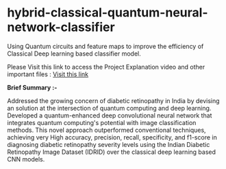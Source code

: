 # hybrid-classical-quantum-neural-network-classifier
Using Quantum circuits and feature maps to improve the efficiency of Classical Deep learning based classifier model. 

Please Visit this link to access the Project Explanation video and other important files : 
<a href="https://drive.google.com/drive/folders/1saN70VHPYtGextmYfZ0yII-fv-MMuDGC?usp=sharing"> Visit this link </a>

**Brief Summary :-**

Addressed the growing concern of diabetic retinopathy in India by devising an solution at the intersection of quantum computing and deep learning. Developed a quantum-enhanced deep convolutional neural network that integrates quantum computing's potential with image classification methods. This novel approach outperformed conventional techniques, achieving very High accuracy, precision, recall, specificity, and f1-score in diagnosing diabetic retinopathy severity levels using the Indian Diabetic Retinopathy Image Dataset (IDRID) over the classical deep learning based CNN models.
